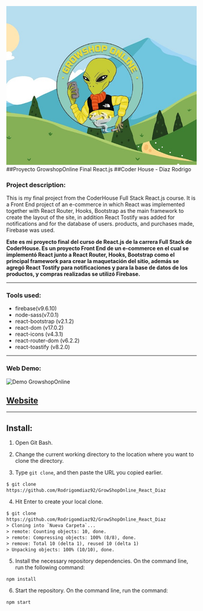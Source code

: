 ![Proyecto GrowShopOnline React](https://github.com/Rodrigomdiaz92/GrowShopOnline_React_Diaz/blob/master/public/img/growshoponline.png?raw=true)
##Proyecto GrowshopOnline Final React.js
##Coder House - Diaz Rodrigo

### Project description:

This is my final project from the CoderHouse Full Stack React.js course. It is a Front End project of an e-commerce in which React was implemented together with React Router, Hooks, Bootstrap as the main framework to create the layout of the site, in addition React Tostify was added for notifications and for the database of users. products, and purchases made, Firebase was used.

**Este es mi proyecto final del curso de React.js de la carrera Full Stack de CoderHouse. Es un proyecto Front End de un e-commerce en el cual se implementó React junto a React Router, Hooks, Bootstrap como el principal framework para crear la maquetación del sitio, además se agregó React Tostify para notificaciones y para la base de datos de los productos, y compras realizadas se utilizó Firebase.**

---

### Tools used:

- firebase(v9.6.10)
- node-sass(v7.0.1)
- react-bootstrap (v2.1.2)
- react-dom (v17.0.2)
- react-icons (v4.3.1)
- react-router-dom (v6.2.2)
- react-toastify (v8.2.0)

---

### Web Demo:

![Demo GrowshopOnline](<https://raw.githubusercontent.com/Rodrigomdiaz92/GrowShopOnline_React_Diaz/453abac06f67609219033afda7af451a1dd3e8ee/public/img/presentacion-redme/Grabando%20%2317%20(1).gif>)

## [Website]()

---

## Install:

1. Open Git Bash.

2. Change the current working directory to the location where you want to clone the directory.

3. Type `git clone`, and then paste the URL you copied earlier.

```
$ git clone https://github.com/Rodrigomdiaz92/GrowShopOnline_React_Diaz
```

4. Hit Enter to create your local clone.

```
$ git clone https://github.com/Rodrigomdiaz92/GrowShopOnline_React_Diaz
> Cloning into `Nueva Carpeta`...
> remote: Counting objects: 10, done.
> remote: Compressing objects: 100% (8/8), done.
> remove: Total 10 (delta 1), reused 10 (delta 1)
> Unpacking objects: 100% (10/10), done.
```

5. Install the necessary repository dependencies. On the command line, run the following command:

```
npm install
```

6.  Start the repository. On the command line, run the command:

```
npm start
```
